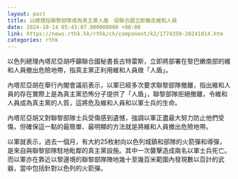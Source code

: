 ```yaml
---
layout: post
title: 以總理指聯黎部隊成為真主黨人盾　促聯合國立即撤走維和人員
date: 2024-10-14 05:43:07.000000000 +08:00
link: https://news.rthk.hk/rthk/ch/component/k2/1774359-20241014.htm
categories: rthk
---
```


以色列總理內塔尼亞胡呼籲聯合國秘書長古特雷斯，立即將部署在黎巴嫩南部的維和人員撤出危險地帶，指真主黨正利用維和人員做「人盾」。

內塔尼亞胡在舉行內閣會議前表示，以軍已經多次要求聯黎部隊撤離，指出維和人員的存在實際上是為真主黨恐怖分子提供了「人盾」，聯黎部隊拒絕撤離，令維和人員成為真主黨的人質，這將危及維和人員和以軍士兵的生命。

內塔尼亞胡又對聯黎部隊士兵受傷感到遺憾，強調以軍正盡最大努力防止他們受傷，但確保這一點的最簡單、最明顯的方法就是將維和人員撤出危險地帶。

以軍就表示，過去一個月，有大約25枚射向以色列城鎮和部隊的火箭彈和導彈，是來自與聯黎部隊駐地毗鄰的真主黨設施。其中一次襲擊造成兩名以軍士兵死亡。而以軍亦在靠近以黎邊境的聯黎部隊陣地幾十至幾百米範圍內發現數以百計的武器，當中包括針對以色列的火箭彈。
